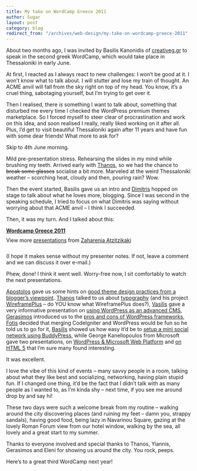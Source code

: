 ```yaml
---
title: My take on WordCamp Greece 2011
author: Sugar
layout: post
category: blog
redirect_from: "/archives/web-design/my-take-on-wordcamp-greece-2011"
---
```

About two months ago, I was invited by Basilis Kanonidis of [creativeg.gr][1] to speak in the second greek WordCamp, which would take place in Thessaloniki in early June.

At first, I reacted as I always react to new challenges: I won&#8217;t be good at it. I won&#8217;t know what to talk about. I will stutter and lose my train of thought. An ACME anvil will fall from the sky right on top of my head. You know, it&#8217;s a cruel thing, sabotaging yourself, but I&#8217;m trying to get over it. 

Then I realised, there *is* something I want to talk about, something that disturbed me every time I checked the WordPress premium themes marketplace. So I forced myself to steer clear of procrastination and work on this idea, and soon realised I really, really liked working on it after all. Plus, I&#8217;d get to visit beautiful Thessaloniki again after 11 years and have fun with some dear friends! What more to ask for?

Skip to 4th June morning. 

Mild pre-presentation stress. Rehearsing the slides in my mind while brushing my teeth. Arrived early with [Thanos][2], so we had the chance to <del datetime="2011-06-12T07:40:34+00:00">break some glasses</del> socialise a bit more. Marveled at the weird Thessaloniki weather &#8211; scorching heat, cloudy and then, pouring rain? Wow.

Then the event started, Basilis gave us an intro and [Dimitris][3] hopped on stage to talk about what he loves more, blogging. Since I was second in the speaking schedule, I tried to focus on what Dimitris was saying without worrying about that ACME anvil &#8211; I think I succeeded. 

Then, it was my turn. And I talked about this:

<div style="width:510px" id="__ss_8243408">
  <strong style="display:block;margin:12px 0 4px"><a href="http://www.slideshare.net/sugarenia/wordcamp-greece-2011" title="Wordcamp Greece 2011">Wordcamp Greece 2011</a></strong> <div style="padding:5px 0 12px">
    View more <a href="http://www.slideshare.net/">presentations</a> from <a href="http://www.slideshare.net/sugarenia">Zaharenia Atzitzikaki</a>
  </div></p>
</div>

(I hope it makes sense without my presenter notes. If not, leave a comment and we can discuss it over e-mail.)

Phew, done! I think it went well. Worry-free now, I sit comfortably to watch the next presentations.

[Apostolos][4] gave us some hints on [good theme design practices from a blogger&#8217;s viewpoint][5]. [Thanos][2] talked to us about [typography][6] (and his project [WireframePlus][7] &#8211; do YOU know what WireframePlus does?), [Vasilis][8] gave a very informative presentation on [using WordPress as an advanced CMS][9], [Gerasimos][10] introduced us to the [pros and cons of WordPress frameworks][11], [Fotis][12] decided that merging CodeIgniter and WordPress would be fun so he told us to go for it, [Basilis][13] showed us how easy it&#8217;d be to [setup a mini social network using BuddyPress][14], while George Kanellopoulos from Microsoft gave two presentations, on [WordPress &#038; Microsoft Web Platform][15] and [on HTML 5][16] that I&#8217;m sure many found interesting.

It was excellent. 

I love the vibe of this kind of events &#8211; many savvy people in a room, talking about what they like best and socializing, networking, having plain stupid fun. If I changed one thing, it&#8217;d be the fact that I didn&#8217;t talk with as many people as I wanted to, as I&#8217;m kinda shy &#8211; next time, if you see me around drop by and say hi!

These two days were such a welcome break from my routine &#8211; walking around the city discovering places (and ruining my feet &#8211; damn you, strappy sandals), having good food, being lazy in Navarinou Square, gazing at the lovely Roman Forum view from our hotel window, walking by the sea, all lovely and a great start to my summer.

Thanks to everyone involved and special thanks to Thanos, Yiannis, Gerasimos and Eleni for showing us around the city. You rock, peeps.

Here&#8217;s to a great third WordCamp next year!

 [1]: http://creativeg.gr/
 [2]: http://kloudesign.gr
 [3]: http://dkalo.com
 [4]: http://apas.gr
 [5]: http://www.slideshare.net/GreekTuts/apas
 [6]: http://www.slideshare.net/klou/wordpress-and-typography
 [7]: http://wireframeplus.com
 [8]: http://gnomon-design.gr
 [9]: http://dl.dropbox.com/u/3290918/wordcamp/index.html#1
 [10]: http://theportraitofageek.com
 [11]: http://www.slideshare.net/GreekTuts/gerasimos-tsiamalos-8242964
 [12]: http://www.redmark.gr/
 [13]: http://creativeg.gr
 [14]: http://www.slideshare.net/GreekTuts/buddy-press
 [15]: http://www.slideshare.net/GreekTuts/word-camp-microsoft-web-platform
 [16]: http://www.slideshare.net/GreekTuts/word-camp-nextweb-8243117
